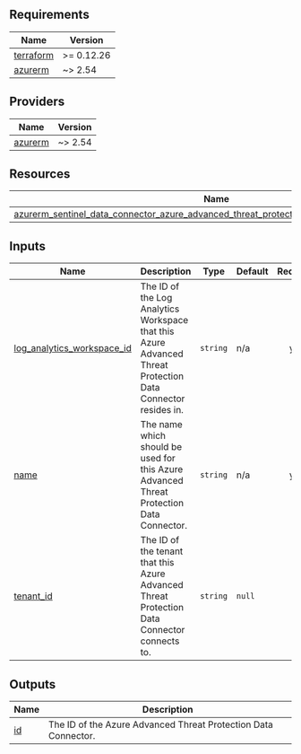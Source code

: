 <!-- BEGIN_TF_DOCS -->
## Requirements

| Name | Version |
|------|---------|
| <a name="requirement_terraform"></a> [terraform](#requirement\_terraform) | >= 0.12.26 |
| <a name="requirement_azurerm"></a> [azurerm](#requirement\_azurerm) | ~> 2.54 |

## Providers

| Name | Version |
|------|---------|
| <a name="provider_azurerm"></a> [azurerm](#provider\_azurerm) | ~> 2.54 |

## Resources

| Name | Type |
|------|------|
| [azurerm_sentinel_data_connector_azure_advanced_threat_protection.data_connector_azure_atp](https://registry.terraform.io/providers/hashicorp/azurerm/latest/docs/resources/sentinel_data_connector_azure_advanced_threat_protection) | resource |

## Inputs

| Name | Description | Type | Default | Required |
|------|-------------|------|---------|:--------:|
| <a name="input_log_analytics_workspace_id"></a> [log\_analytics\_workspace\_id](#input\_log\_analytics\_workspace\_id) | The ID of the Log Analytics Workspace that this Azure Advanced Threat Protection Data Connector resides in. | `string` | n/a | yes |
| <a name="input_name"></a> [name](#input\_name) | The name which should be used for this Azure Advanced Threat Protection Data Connector. | `string` | n/a | yes |
| <a name="input_tenant_id"></a> [tenant\_id](#input\_tenant\_id) | The ID of the tenant that this Azure Advanced Threat Protection Data Connector connects to. | `string` | `null` | no |

## Outputs

| Name | Description |
|------|-------------|
| <a name="output_id"></a> [id](#output\_id) | The ID of the Azure Advanced Threat Protection Data Connector. |
<!-- END_TF_DOCS -->
